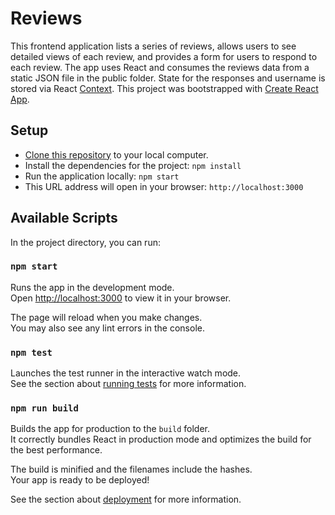 # Reviews

This frontend application lists a series of reviews, allows users to see detailed views of each review, and provides a form for users to respond to each review. The app uses React and consumes the reviews data from a static JSON file in the public folder. State for the responses and username is stored via React [Context](https://reactjs.org/docs/context.html). This project was bootstrapped with [Create React App](https://github.com/facebook/create-react-app).

## Setup

* [Clone this repository](https://docs.github.com/en/repositories/creating-and-managing-repositories/cloning-a-repository) to your local computer.
* Install the dependencies for the project: `npm install`
* Run the application locally: `npm start`
* This URL address will open in your browser: `http://localhost:3000`

## Available Scripts

In the project directory, you can run:

### `npm start`

Runs the app in the development mode.\
Open [http://localhost:3000](http://localhost:3000) to view it in your browser.

The page will reload when you make changes.\
You may also see any lint errors in the console.

### `npm test`

Launches the test runner in the interactive watch mode.\
See the section about [running tests](https://facebook.github.io/create-react-app/docs/running-tests) for more information.

### `npm run build`

Builds the app for production to the `build` folder.\
It correctly bundles React in production mode and optimizes the build for the best performance.

The build is minified and the filenames include the hashes.\
Your app is ready to be deployed!

See the section about [deployment](https://facebook.github.io/create-react-app/docs/deployment) for more information.
